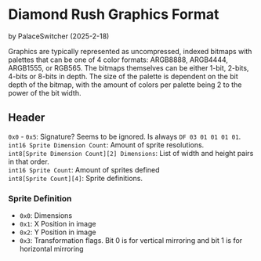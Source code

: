 # Diamond Rush Graphics Format

by PalaceSwitcher (2025-2-18)

Graphics are typically represented as uncompressed, indexed bitmaps with palettes that can be one of 4 color formats: ARGB8888, ARGB4444, ARGB1555, or RGB565. The bitmaps themselves can be either 1-bit, 2-bits, 4-bits or 8-bits in depth. The size of the palette is dependent on the bit depth of the bitmap, with the amount of colors per palette being 2 to the power of the bit width.

## Header

`0x0` - `0x5`: Signature? Seems to be ignored. Is always `DF 03 01 01 01 01`.  
`int16 Sprite Dimension Count`: Amount of sprite resolutions.  
`int8[Sprite Dimension Count][2] Dimensions`: List of width and height pairs in that order.  
`int16 Sprite Count`: Amount of sprites defined  
`int8[Sprite Count][4]`: Sprite definitions.

### Sprite Definition

- `0x0`: Dimensions
- `0x1`: X Position in image
- `0x2`: Y Position in image
- `0x3`: Transformation flags. Bit 0 is for vertical mirroring and bit 1 is for horizontal mirroring
